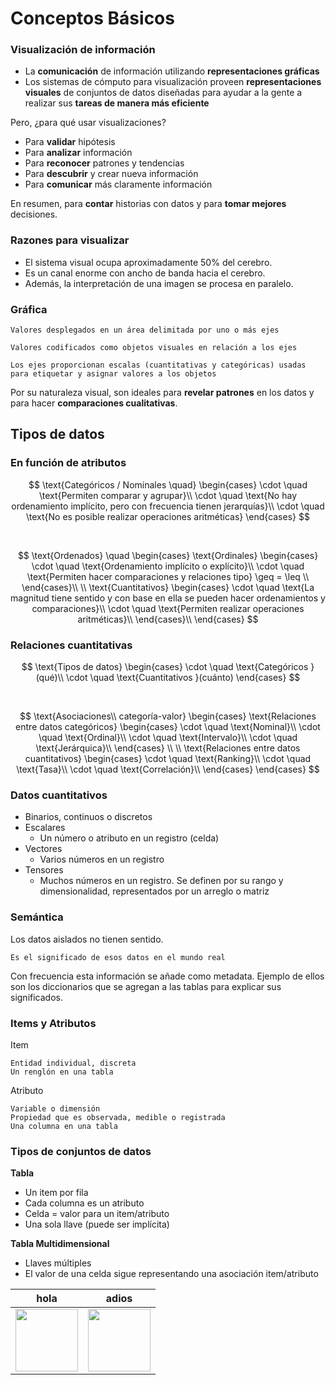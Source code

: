 # Conceptos Básicos

### Visualización de información

- La **comunicación** de información utilizando **representaciones gráficas**
- Los sistemas de cómputo para visualización proveen **representaciones visuales** de conjuntos de datos diseñadas para ayudar a la gente a realizar sus **tareas de manera más eficiente**

Pero, ¿para qué usar visualizaciones?

- Para **validar** hipótesis
- Para **analizar** información
- Para **reconocer** patrones y tendencias
- Para **descubrir** y crear nueva información
- Para **comunicar** más claramente información

En resumen, para **contar** historias con datos y para **tomar mejores** decisiones.

### Razones para visualizar

- El sistema visual ocupa aproximadamente 50% del cerebro. 
- Es un canal enorme con ancho de banda hacia el cerebro. 
- Además, la interpretación de una imagen se procesa en paralelo.

### Gráfica

~~~
Valores desplegados en un área delimitada por uno o más ejes

Valores codificados como objetos visuales en relación a los ejes

Los ejes proporcionan escalas (cuantitativas y categóricas) usadas para etiquetar y asignar valores a los objetos
~~~

Por su naturaleza visual, son ideales para **revelar patrones** en los datos y para hacer **comparaciones cualitativas**.

## Tipos de datos

### En función de atributos

$$
\text{Categóricos / Nominales \quad}
\begin{cases}
\cdot \quad \text{Permiten comparar y agrupar}\\
\cdot \quad \text{No hay ordenamiento implícito, pero con frecuencia tienen jerarquías}\\
\cdot \quad \text{No es posible realizar operaciones aritméticas}
\end{cases}
$$

<br>

$$
\text{Ordenados} \quad
\begin{cases}
   \text{Ordinales} 
   \begin{cases} 
      \cdot \quad \text{Ordenamiento implícito o explícito}\\
      \cdot \quad \text{Permiten hacer comparaciones y relaciones tipo} \geq = \leq \\
   \end{cases}\\
   \\
   \text{Cuantitativos}
   \begin{cases}
      \cdot \quad \text{La magnitud tiene sentido y con base en ella se pueden hacer ordenamientos y comparaciones}\\
      \cdot \quad \text{Permiten realizar operaciones aritméticas}\\
   \end{cases}\\
\end{cases}
$$

### Relaciones cuantitativas

$$
\text{Tipos de datos}
\begin{cases}
   \cdot \quad \text{Categóricos }(qué)\\
   \cdot \quad \text{Cuantitativos }(cuánto)
\end{cases}
$$

<br>

$$
\text{Asociaciones\\ categoría-valor}
\begin{cases}
   \text{Relaciones entre datos categóricos}
   \begin{cases}
      \cdot \quad \text{Nominal}\\
      \cdot \quad \text{Ordinal}\\
      \cdot \quad \text{Intervalo}\\
      \cdot \quad \text{Jerárquica}\\
   \end{cases}
   \\
   \\
   \text{Relaciones entre datos cuantitativos}
   \begin{cases}
      \cdot \quad \text{Ranking}\\
      \cdot \quad \text{Tasa}\\
      \cdot \quad \text{Correlación}\\
   \end{cases}
\end{cases}
$$

### Datos cuantitativos

- Binarios, continuos o discretos
- Escalares
   - Un número o atributo en un registro (celda)
- Vectores
   - Varios números en un registro
- Tensores
   - Muchos números en un registro. Se definen por su rango y dimensionalidad, representados por un arreglo o matriz

### Semántica
Los datos aislados no tienen sentido.

~~~
Es el significado de esos datos en el mundo real
~~~

Con frecuencia esta información se añade como metadata. Ejemplo de ellos son los diccionarios que se agregan a las tablas para explicar sus significados.

### Items y Atributos

Item
~~~
Entidad individual, discreta
Un renglón en una tabla
~~~

Atributo
~~~
Variable o dimensión
Propiedad que es observada, medible o registrada
Una columna en una tabla
~~~

### Tipos de conjuntos de datos

**Tabla**
- Un item por fila
- Cada columna es un atributo
- Celda $=$ valor para un item/atributo
- Una sola llave (puede ser implícita)

**Tabla Multidimensional**
- Llaves múltiples
- El valor de una celda sigue representando una asociación item/atributo

| hola | adios
| --- | --- |
| <img src="./Screenshot 2023-02-18 at 18.19.41.png" height="100"> | <img src="./Screenshot 2023-02-18 at 18.19.41.png" height="100"> |